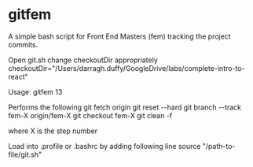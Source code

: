 # gitfem


A simple bash script for Front End Masters (fem) tracking the project commits.

Open git.sh change checkoutDir appropriately
checkoutDir="/Users/darragh.duffy/GoogleDrive/labs/complete-intro-to-react"

Usage: gitfem 13

Performs the following
git fetch origin
git reset --hard
git branch --track fem-X origin/fem-X
git checkout fem-X
git clean -f

where X is the step number

Load into .profile or .bashrc by adding following line
source "/path-to-file/git.sh"